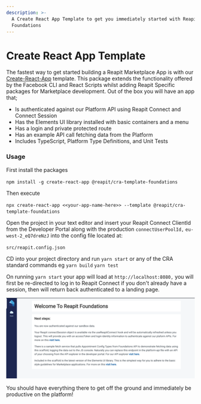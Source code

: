 ```yaml
---
description: >-
  A Create React App Template to get you immediately started with Reapit
  Foundations
---
```


# Create React App Template

The fastest way to get started building a Reapit Marketplace App is with our [Create-React-App](https://create-react-app.dev/) template. This package extends the functionality offered by the Facebook CLI and React Scripts whilst adding Reapit Specific packages for Marketplace development. Out of the box you will have an app that;

* Is authenticated against our Platform API using Reapit Connect and Connect Session
* Has the Elements UI library installed with basic containers and a menu
* Has a login and private protected route
* Has an example API call fetching data from the Platform
* Includes TypeScript, Platform Type Definitions, and Unit Tests

### Usage

First install the packages 

`npm install -g create-react-app @reapit/cra-template-foundations`

Then execute 

`npx create-react-app <<your-app-name-here>> --template @reapit/cra-template-foundations`

Open the project in your text editor and insert your Reapit Connect ClientId from the Developer Portal along with the  production `connectUserPoolId,` `eu-west-2_eQ7dreNzJ` into the config file located at:

`src/reapit.config.json`

CD into your project directory and run `yarn start` or any of the CRA standard commands eg `yarn build` `yarn test`

On running `yarn start` your app will load at `http://localhost:8080,` you will first be re-directed to log in to Reapit Connect if you don't already have a session, then will return back authenticated to a landing page. 

![](../.gitbook/assets/screenshot-2020-07-30-at-15.45.35.png)

You should have everything there to get off the ground and immediately be productive on the platform!

